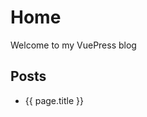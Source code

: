 # Home
Welcome to my VuePress blog

## Posts
<ul>
<li v-for="page in $site.pages">{{ page.title }}</li>
</ul>